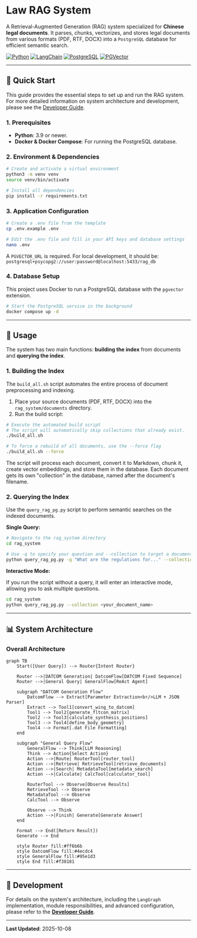 # Law RAG System

A Retrieval-Augmented Generation (RAG) system specialized for **Chinese legal documents**. It parses, chunks, vectorizes, and stores legal documents from various formats (PDF, RTF, DOCX) into a `PostgreSQL` database for efficient semantic search.

[![Python](https://img.shields.io/badge/Python-3.9+-blue.svg)](https://www.python.org/)
[![LangChain](https://img.shields.io/badge/LangChain-0.2+-green.svg)](https://github.com/langchain-ai/langchain)
[![PostgreSQL](https://img.shields.io/badge/PostgreSQL-16+-blue.svg)](https://www.postgresql.org/)
[![PGVector](https://img.shields.io/badge/PGVector-0.7+-orange.svg)](https://github.com/pgvector/pgvector)

---

## 🚀 Quick Start

This guide provides the essential steps to set up and run the RAG system. For more detailed information on system architecture and development, please see the [Developer Guide](docs/DEVELOPER_GUIDE.md).

### 1. Prerequisites
- **Python**: 3.9 or newer.
- **Docker & Docker Compose**: For running the PostgreSQL database.

### 2. Environment & Dependencies

```bash
# Create and activate a virtual environment
python3 -m venv venv
source venv/bin/activate

# Install all dependencies
pip install -r requirements.txt
```

### 3. Application Configuration

```bash
# Create a .env file from the template
cp .env.example .env

# Edit the .env file and fill in your API keys and database settings
nano .env
```
A `PGVECTOR_URL` is required. For local development, it should be:
`postgresql+psycopg2://user:password@localhost:5433/rag_db`

### 4. Database Setup

This project uses Docker to run a PostgreSQL database with the `pgvector` extension.

```bash
# Start the PostgreSQL service in the background
docker compose up -d
```

---

## 📖 Usage

The system has two main functions: **building the index** from documents and **querying the index**.

### 1. Building the Index

The `build_all.sh` script automates the entire process of document preprocessing and indexing.

1.  Place your source documents (PDF, RTF, DOCX) into the `rag_system/documents` directory.
2.  Run the build script:

```bash
# Execute the automated build script
# The script will automatically skip collections that already exist.
./build_all.sh

# To force a rebuild of all documents, use the --force flag
./build_all.sh --force
```

The script will process each document, convert it to Markdown, chunk it, create vector embeddings, and store them in the database. Each document gets its own "collection" in the database, named after the document's filename.

### 2. Querying the Index

Use the `query_rag_pg.py` script to perform semantic searches on the indexed documents.

**Single Query:**

```bash
# Navigate to the rag_system directory
cd rag_system

# Use -q to specify your question and --collection to target a document collection
python query_rag_pg.py -q "What are the regulations for..." --collection <your_document_name>
```

**Interactive Mode:**

If you run the script without a query, it will enter an interactive mode, allowing you to ask multiple questions.

```bash
cd rag_system
python query_rag_pg.py --collection <your_document_name>
```

---

## 📊 System Architecture

### Overall Architecture

```mermaid
graph TB
    Start([User Query]) --> Router{Intent Router}
    
    Router -->|DATCOM Generation| DatcomFlow[DATCOM Fixed Sequence]
    Router -->|General Query| GeneralFlow[ReAct Agent]
    
    subgraph "DATCOM Generation Flow"
        DatcomFlow --> Extract[Parameter Extraction<br/>LLM + JSON Parser]
        Extract --> Tool1[convert_wing_to_datcom]
        Tool1 --> Tool2[generate_fltcon_matrix]
        Tool2 --> Tool3[calculate_synthesis_positions]
        Tool3 --> Tool4[define_body_geometry]
        Tool4 --> Format[.dat File Formatting]
    end
    
    subgraph "General Query Flow"
        GeneralFlow --> Think[LLM Reasoning]
        Think --> Action{Select Action}
        Action -->|Route| RouterTool[router_tool]
        Action -->|Retrieve| RetrieveTool[retrieve_documents]
        Action -->|Search| MetadataTool[metadata_search]
        Action -->|Calculate| CalcTool[calculator_tool]
        
        RouterTool --> Observe[Observe Results]
        RetrieveTool --> Observe
        MetadataTool --> Observe
        CalcTool --> Observe
        
        Observe --> Think
        Action -->|Finish| Generate[Generate Answer]
    end
    
    Format --> End([Return Result])
    Generate --> End
    
    style Router fill:#ff6b6b
    style DatcomFlow fill:#4ecdc4
    style GeneralFlow fill:#95e1d3
    style End fill:#f38181
```

---

## 🔧 Development

For details on the system's architecture, including the `LangGraph` implementation, module responsibilities, and advanced configuration, please refer to the [**Developer Guide**](docs/DEVELOPER_GUIDE.md).

---
**Last Updated**: 2025-10-08
